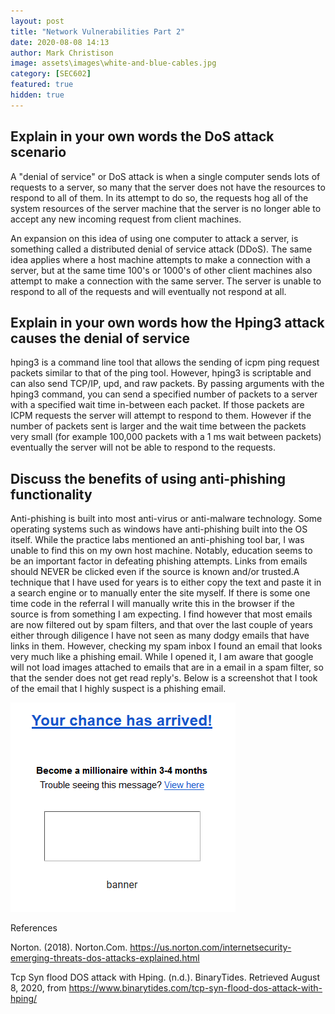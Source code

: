 ```yaml
---
layout: post
title: "Network Vulnerabilities Part 2"
date: 2020-08-08 14:13
author: Mark Christison
image: assets\images\white-and-blue-cables.jpg
category: [SEC602]
featured: true
hidden: true
---
```


## Explain in your own words the DoS attack scenario

A "denial of service" or DoS attack is when a single computer sends lots of requests to a server, so many that the server does not have the resources to respond to all of them. In its attempt to do so, the requests hog all of the system resources of the server machine that the server is no longer able to accept any new incoming request from client machines.

An expansion on this idea of using one computer to attack a server, is something called a distributed denial of service attack (DDoS). The same idea applies where a host machine attempts to make a connection with a server, but at the same time 100's or 1000's of other client machines also attempt to make a connection with the same server. The server is unable to respond to all of the requests and will eventually not respond at all.

## Explain in your own words how the Hping3 attack causes the denial of service

hping3 is a command line tool that allows the sending of icpm ping request packets similar to that of the ping tool. However, hping3 is scriptable and can also send TCP/IP, upd, and raw packets. By passing arguments with the hping3 command, you can send a specified number of packets to a server with a specified wait time in-between each packet. If those packets are ICPM requests the server will attempt to respond to them.  However if the number of packets sent is larger and the wait time between the packets very small (for example 100,000 packets with a 1 ms wait between packets) eventually the server will not be able to respond to the requests.

## Discuss the benefits of using anti-phishing functionality

Anti-phishing is built into most anti-virus or anti-malware technology. Some operating systems such as windows have anti-phishing built into the OS itself. While the practice labs mentioned an anti-phishing tool bar, I was unable to find this on my own host machine. Notably, education seems to be an important factor in defeating phishing attempts. Links from emails should NEVER be clicked even if the source is known and/or trusted.A technique that I have used for years is to either copy the text and paste it in a search engine or to manually enter the site myself. If there is some one time code in the referral I will manually write this in the browser if the source is from something I am expecting. I find however that most emails are now filtered out by spam filters, and that over the last couple of years either through diligence I have not seen as many dodgy emails that have links in them. However, checking my spam inbox I found an email that looks very much like a phishing email. While I opened it, I am aware that google will not load images attached to emails that are in a email in a spam filter, so that the sender does not get read reply's. Below is a screenshot that I took of the email that I highly suspect is a phishing email.

![phishing email](/assets/images/phishy.png)

References

Norton. (2018). Norton.Com. https://us.norton.com/internetsecurity-emerging-threats-dos-attacks-explained.html

Tcp Syn flood DOS attack with Hping. (n.d.). BinaryTides. Retrieved August 8, 2020, from https://www.binarytides.com/tcp-syn-flood-dos-attack-with-hping/
